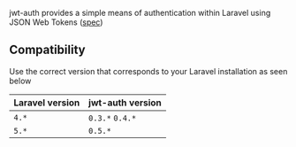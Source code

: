 jwt-auth provides a simple means of authentication within Laravel using JSON Web Tokens ([spec](http://self-issued.info/docs/draft-ietf-oauth-json-web-token.html))

## Compatibility

Use the correct version that corresponds to your Laravel installation as seen below

Laravel version | jwt-auth version
------------|------------
`4.*` | `0.3.*` `0.4.*`
`5.*` | `0.5.*`